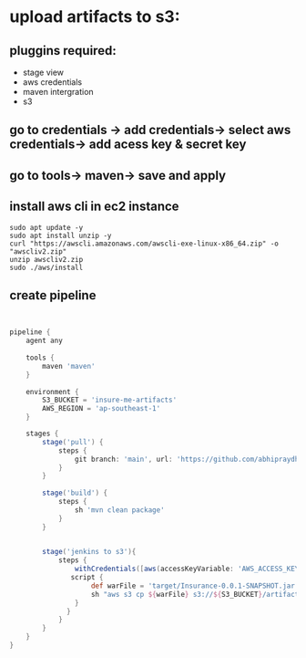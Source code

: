 # upload artifacts to s3:

## pluggins required:
- stage view
- aws credentials
- maven intergration
- s3

## go to credentials -> add credentials-> select aws credentials-> add acess key & secret key

## go to tools-> maven-> save and apply

## install aws cli in ec2 instance

````
sudo apt update -y
sudo apt install unzip -y
curl "https://awscli.amazonaws.com/awscli-exe-linux-x86_64.zip" -o "awscliv2.zip"
unzip awscliv2.zip
sudo ./aws/install
````
## create pipeline

```groovy


pipeline {
    agent any
    
    tools {
        maven 'maven'
    }
    
    environment {
        S3_BUCKET = 'insure-me-artifacts'
        AWS_REGION = 'ap-southeast-1'
    }

    stages {
        stage('pull') {
            steps {
                git branch: 'main', url: 'https://github.com/abhipraydhoble/Project-InsureMe.git'
            }
        }
        
        stage('build') {
            steps {
                sh 'mvn clean package'
            }
        }
        

        stage('jenkins to s3'){
            steps {
                withCredentials([aws(accessKeyVariable: 'AWS_ACCESS_KEY_ID', credentialsId: 'aws-cred', secretKeyVariable: 'AWS_SECRET_ACCESS_KEY')]) {
               script {
                    def warFile = 'target/Insurance-0.0.1-SNAPSHOT.jar'
                    sh "aws s3 cp ${warFile} s3://${S3_BUCKET}/artifacts/ --region ${AWS_REGION}"
                }
              }
            }
        }
    }
}


`````
